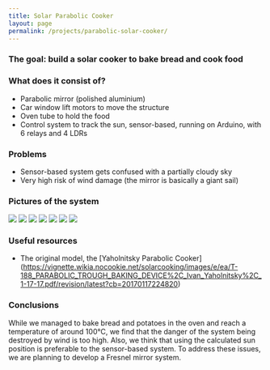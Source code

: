 ```yaml
---
title: Solar Parabolic Cooker
layout: page
permalink: /projects/parabolic-solar-cooker/
---
```


### The goal: build a solar cooker to bake bread and cook food

### What does it consist of?

- Parabolic mirror (polished aluminium)
- Car window lift motors to move the structure
- Oven tube to hold the food
- Control system to track the sun, sensor-based, running on Arduino, with 6 relays and 4 LDRs

### Problems

- Sensor-based system gets confused with a partially cloudy sky
- Very high risk of wind damage (the mirror is basically a giant sail)

### Pictures of the system

<img src="https://user-images.githubusercontent.com/31141052/85223802-8c2a6180-b3bd-11ea-8fa5-23d57b70a2be.jpg">
<img src="https://user-images.githubusercontent.com/31141052/85223806-8f255200-b3bd-11ea-84a6-43e316f083e8.jpg">
<img src="https://user-images.githubusercontent.com/31141052/85223809-93516f80-b3bd-11ea-8155-91671c520643.jpg">
<img src="https://user-images.githubusercontent.com/31141052/85223812-977d8d00-b3bd-11ea-8d4d-0d7a9cb7c71f.jpg">
<img src="https://user-images.githubusercontent.com/31141052/85223814-9c424100-b3bd-11ea-8e8d-8d1f42e66a0b.jpg">
<img src="https://user-images.githubusercontent.com/31141052/85223816-a106f500-b3bd-11ea-8691-59637bac2774.jpg">
<img src="https://user-images.githubusercontent.com/31141052/85223821-a5cba900-b3bd-11ea-9c06-43c21ba69250.jpg">

### Useful resources

- The original model, the [Yaholnitsky Parabolic Cooker] (https://vignette.wikia.nocookie.net/solarcooking/images/e/ea/T-188_PARABOLIC_TROUGH_BAKING_DEVICE%2C_Ivan_Yaholnitsky%2C_1-17-17.pdf/revision/latest?cb=20170117224820)

### Conclusions

While we managed to bake bread and potatoes in the oven and reach a temperature of around 100°C, we find that the danger of the system being destroyed by wind is too high. Also, we think that using the calculated sun position is preferable to the sensor-based system. To address these issues, we are planning to develop a Fresnel mirror system.
